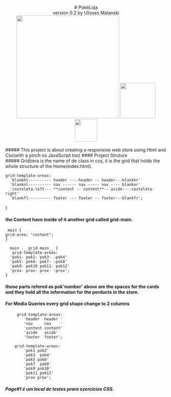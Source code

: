   <br>
  <div align="center">
    # PokéLoja<br>
    version 0.2 by Ulisses Malanski<br>
    <img height="320em" src="https://assets.pokemon.com/assets/cms2/img/pokedex/full/890.png">
    <img height="110em" src="https://assets.pokemon.com/assets/cms2/img/pokedex/full/889.png">
    <img height="70em" src="https://assets.pokemon.com/assets/cms2/img/pokedex/full/891.png">
  </div>
  <br>
  ##### This project is about creating a responsive web store using Html and Css(with a pinch os JavaScript too)
  #### Project Struture
  <br>
  ##### Gridzera is the name of de class in css, it is the grid that holds the whole structure of the Home(index.html).
   
    grid-template-areas:   
      'blankhl---------- header ----header -- header---blankhr'  
      'blanknl---------- nav ------ nav ----- nav ---- blanknr'  
      'costeleta-left--- **content -- content**-- aside----costeleta-right'  
      'blankfl---------- footer --- footer -- footer---blankfr';  
}
  
  #### the Content have inside of it another grid called grid-main.  
      
     main {  
    grid-area: "content"; 
    }      
 
      main .__grid-main__ {     
       grid-template-areas:   
      'pok1- pok2- pok3- -pok4'  
      'pok5- pok6- pok7- -pok8'  
      'pok9- pok10 pok11- pok12'  
      'prox- prox- prox- -prox';
    }
      
  #### those parts refered as pok'number' above are the spaces for the cards and they hold all the information for the porducts in the store.
  
  #### For Media Queries every grid shape change to 2 columns
    
         grid-template-areas:
            'header  header '
            'nav     nav    '
            'content content'
            'aside   aside'
            'footer  footer';  
        
        grid-template-areas:
            'pok1 pok2'
            'pok3  pok4'
            'pok5 pok6'
            'pok7  pok8'
            'pok9 pok10'
            'pok11 pok12'
            'prox prox';
  
  
  ##### Page#1 é um local de testes prara ezercicios CSS.
  
